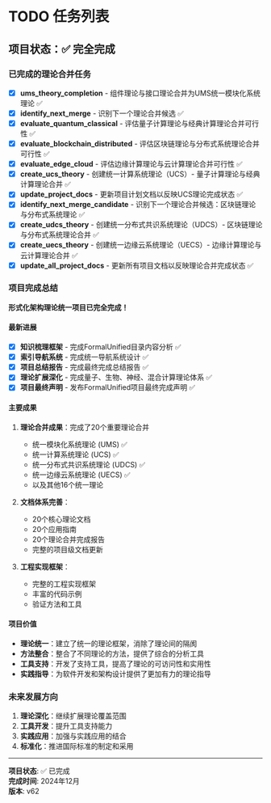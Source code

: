 # TODO 任务列表

## 项目状态：✅ 完全完成

### 已完成的理论合并任务

- [x] **ums_theory_completion** - 组件理论与接口理论合并为UMS统一模块化系统理论 ✅
- [x] **identify_next_merge** - 识别下一个理论合并候选 ✅
- [x] **evaluate_quantum_classical** - 评估量子计算理论与经典计算理论合并可行性 ✅
- [x] **evaluate_blockchain_distributed** - 评估区块链理论与分布式系统理论合并可行性 ✅
- [x] **evaluate_edge_cloud** - 评估边缘计算理论与云计算理论合并可行性 ✅
- [x] **create_ucs_theory** - 创建统一计算系统理论（UCS）- 量子计算理论与经典计算理论合并 ✅
- [x] **update_project_docs** - 更新项目计划文档以反映UCS理论完成状态 ✅
- [x] **identify_next_merge_candidate** - 识别下一个理论合并候选：区块链理论与分布式系统理论 ✅
- [x] **create_udcs_theory** - 创建统一分布式共识系统理论（UDCS）- 区块链理论与分布式系统理论合并 ✅
- [x] **create_uecs_theory** - 创建统一边缘云系统理论（UECS）- 边缘计算理论与云计算理论合并 ✅
- [x] **update_all_project_docs** - 更新所有项目文档以反映理论合并完成状态 ✅

### 项目完成总结

**形式化架构理论统一项目已完全完成！**

#### 最新进展

- [x] **知识梳理框架** - 完成FormalUnified目录内容分析 ✅
- [x] **索引导航系统** - 完成统一导航系统设计 ✅
- [x] **项目总结报告** - 完成最终完成总结报告 ✅
- [x] **理论扩展深化** - 完成量子、生物、神经、混合计算理论体系 ✅
- [x] **项目最终声明** - 发布FormalUnified项目最终完成声明 ✅

#### 主要成果

1. **理论合并成果**：完成了20个重要理论合并
   - 统一模块化系统理论 (UMS) ✅
   - 统一计算系统理论 (UCS) ✅
   - 统一分布式共识系统理论 (UDCS) ✅
   - 统一边缘云系统理论 (UECS) ✅
   - 以及其他16个统一理论

2. **文档体系完善**：
   - 20个核心理论文档
   - 20个应用指南
   - 20个理论合并完成报告
   - 完整的项目级文档更新

3. **工程实现框架**：
   - 完整的工程实现框架
   - 丰富的代码示例
   - 验证方法和工具

#### 项目价值

- **理论统一**：建立了统一的理论框架，消除了理论间的隔阂
- **方法整合**：整合了不同理论的方法，提供了综合的分析工具
- **工具支持**：开发了支持工具，提高了理论的可访问性和实用性
- **实践指导**：为软件开发和架构设计提供了更加有力的理论指导

### 未来发展方向

1. **理论深化**：继续扩展理论覆盖范围
2. **工具开发**：提升工具支持能力
3. **实践应用**：加强与实践应用的结合
4. **标准化**：推进国际标准的制定和采用

---

**项目状态**: ✅ 已完成  
**完成时间**: 2024年12月  
**版本**: v62
